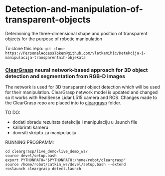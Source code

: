# Detection-and-manipulation-of-transparent-objects

Determining the three-dimensional shape and position of transparent objects for the purpose of robotic manipulation

To clone this repo:
<code>git clone https://PersonalAccessToken@github.com/vlatkamihic/Detekcija-i-manipulacija-transparentnih-objekata</code>

### [ClearGrasp](https://github.com/Shreeyak/cleargrasp) neural network-based approach for 3D object detection and segmentation from RGB-D images

The network is used for 3D transparent object detection which will be used for their manipulation.
ClearGrasp network model is updated and changed so it works with RealSense Lidar L515 camera and ROS.
Changes made to the ClearGrasp repo are placed into to [cleargrasp](https://github.com/vlatkamihic/Detekcija-i-manipulacija-transparentnih-objekata/tree/main/cleargrasp/live_demo) folder.

TO DO:
- dodati obradu rezultata detekcije i manipulaciju u .launch file
- kalibrirati kameru
- dovrsiti skriptu za manipulaciju

RUNNING PROGRAMM:
```
cd cleargrasp/live_demo/live_demo_ws/
source devel/setup.bash
export PYTHONPATH="$PYTHONPATH:/home/robot/cleargrasp"
source /home/robot/catkin_ws/devel/setup.bash --extend
roslaunch cleargrasp detect.launch
```
